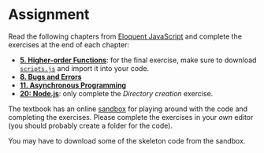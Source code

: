 # Assignment

Read the following chapters from [Eloquent JavaScript](https://eloquentjavascript.net/index.html) and complete the exercises at the end of each chapter:

- **[5. Higher-order Functions](https://eloquentjavascript.net/05_higher_order.html)**: for the final exercise, make sure to download [`scripts.js`](https://eloquentjavascript.net/code/scripts.js) and import it into your code.
- **[8. Bugs and Errors](https://eloquentjavascript.net/08_error.html)**
- **[11. Asynchronous Programming](https://eloquentjavascript.net/11_async.html)**
- **[20: Node.js](https://eloquentjavascript.net/20_node.html)**: only complete the _Directory creation_ exercise.

The textbook has an online [sandbox](https://eloquentjavascript.net/code/) for playing around with the code and completing the exercises.
Please complete the exercises in your _own_ editor (you should probably create a folder for the code).

You may have to download some of the skeleton code from the sandbox.
